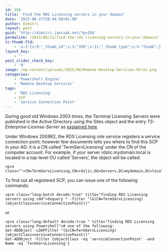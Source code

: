 ```yaml
---
id: 356
title: 'Find the RDS Licensing servers in your domain'
date: '2015-08-21T20:44:58+01:00'
author: Dimitri
layout: post
guid: 'http://dimitri.janczak.net/?p=356'
permalink: /2015/08/21/find-the-rds-licensing-servers-in-your-domain/
tc-thumb-fld:
    - 'a:2:{s:9:"_thumb_id";s:3:"358";s:11:"_thumb_type";s:5:"thumb";}'
layout_key:
    - ''
post_slider_check_key:
    - '0'
image: /wp-content/uploads/2015/08/Remote-Desktop-Services-Roles.png
categories:
    - 'Powershell Engine'
    - 'Remote Desktop Services'
tags:
    - 'RDS Licensing'
    - SCP
    - 'Service Connection Point'
---
```


During good old Windows 2003 times, the Terminal Licensing Servers were published in the Active Directory using the Sites object and the entry *TS-Enterprise-License-Server* as [explained here](http://blogs.technet.com/b/asiasupp/archive/2007/03/27/manually-publishing-and-un-publishing-terminal-server-license-servers.aspx).

Under WIndows 2008R2, the RDS Licensing role service registers a service connection point; however few documents tells you where to find this SCP in your AD: it is a CN called ‘TermServLicensing’ under the CN of the computer account. For example, if your server rdslic.mydomain.local is located in a top-level OU called ‘Servers’, the object will be called:

```
<pre class="">CN=TermServLicensing,CN=rdslic,OU=Servers,DC=mydomain,DC=local
```

To find out all registered SCP, you can issue one of the following commands:

```
<pre class="lang:batch decode:true" title="finding RDS Licensing servers using cmd">dsquery * -filter "(&(CN=TermServLicensing)(objectClass=serviceConnectionPoint))"
```

or

```
<pre class="lang:default decode:true " title="finding RDS Licensing servers using Powershell"># one of the following:
Get-ADObject -LDAPFilter "(&(CN=TermServLicensing)(objectClass=serviceConnectionPoint))"
Get-ADObject -Filter {objectClass -eq 'serviceConnectionPoint' -and Name -eq 'TermServLicensing'}
```